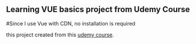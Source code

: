 ## Learning VUE basics project from Udemy Course

#Since I use Vue with CDN, no installation is required

this project created from this [udemy course](https://www.udemy.com/course/sifirdan-ileri-seviye-vuejs-2-vuex-vue-router-egitim-seti/). 

